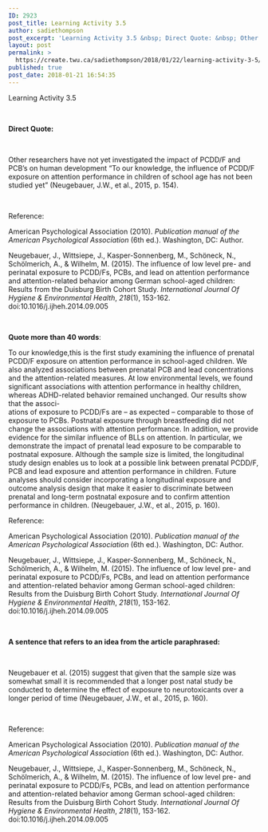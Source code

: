 ```yaml
---
ID: 2923
post_title: Learning Activity 3.5
author: sadiethompson
post_excerpt: 'Learning Activity 3.5 &nbsp; Direct Quote: &nbsp; Other researchers have not yet investigated the impact of PCDD/F and PCB&rsquo;s on human development &ldquo;To our knowledge, the influence of PCDD/F exposure on attention performance in children of school age has not been studied yet&rdquo; (Neugebauer, J.W., et al., 2015, p. 154). &nbsp; Reference: American Psychological Association &hellip; <p><a href="https://create.twu.ca/sadiethompson/2018/01/22/learning-activity-3-5/">Continue reading<span> "Learning Activity 3.5"</span></a></p>'
layout: post
permalink: >
  https://create.twu.ca/sadiethompson/2018/01/22/learning-activity-3-5/
published: true
post_date: 2018-01-21 16:54:35
---
```

<p><span style="font-weight: 400">Learning Activity 3.5</span></p>
<p>&nbsp;</p>
<p><b>Direct Quote:</b></p>
<p>&nbsp;</p>
<p><span style="font-weight: 400">Other researchers have not yet investigated the impact of PCDD/F and PCB’s on human development “To our knowledge, the influence of PCDD/F exposure on attention performance in children of school age has not been studied yet” (Neugebauer, J.W., et al., 2015, p. 154).</span></p>
<p>&nbsp;</p>
<p><span style="font-weight: 400">Reference:</span></p>
<p><span style="font-weight: 400">American Psychological Association (2010). </span><i><span style="font-weight: 400">Publication manual of the American Psychological Association</span></i><span style="font-weight: 400"> (6th ed.). Washington, DC: Author.</span></p>
<p><span style="font-weight: 400">Neugebauer, J., Wittsiepe, J., Kasper-Sonnenberg, M., Schöneck, N., Schölmerich, A., &amp; Wilhelm, M. (2015). The influence of low level pre- and perinatal exposure to PCDD/Fs, PCBs, and lead on attention performance and attention-related behavior among German school-aged children: Results from the Duisburg Birth Cohort Study. </span><i><span style="font-weight: 400">International Journal Of Hygiene &amp; Environmental Health</span></i><span style="font-weight: 400">, </span><i><span style="font-weight: 400">218</span></i><span style="font-weight: 400">(1), 153-162. doi:10.1016/j.ijheh.2014.09.005</span></p>
<p>&nbsp;</p>
<p><b>Quote more than 40 words</b><span style="font-weight: 400">:</span></p>
<p><span style="font-weight: 400">To our knowledge,this is the first study examining the influence of prenatal PCDD/F exposure on attention performance in school-aged children. We also analyzed associations between prenatal PCB and lead concentrations and the attention-related measures. At low environmental levels, we found significant associations with attention performance in healthy children, whereas ADHD-related behavior remained unchanged. Our results show that the associ-</span><span style="font-weight: 400"><br />
</span><span style="font-weight: 400">ations of exposure to PCDD/Fs are – as expected – comparable to those of exposure to PCBs. Postnatal exposure through breastfeeding did not change the associations with attention performance. In addition, we provide evidence for the similar influence of BLLs on attention. In particular, we demonstrate the impact of prenatal lead exposure to be comparable to postnatal exposure. Although the sample size is limited, the longitudinal study design enables us to look at a possible link between prenatal PCDD/F, PCB and lead exposure and attention performance in children. Future analyses should consider incorporating a longitudinal exposure and outcome analysis design that make it easier to discriminate between prenatal and long-term postnatal exposure and to confirm attention performance in children. </span><span style="font-weight: 400">(Neugebauer, J.W., et al., 2015, p. 160).</span></p>
<p><span style="font-weight: 400">Reference:</span></p>
<p><span style="font-weight: 400">American Psychological Association (2010). </span><i><span style="font-weight: 400">Publication manual of the American Psychological Association</span></i><span style="font-weight: 400"> (6th ed.). Washington, DC: Author.</span></p>
<p><span style="font-weight: 400">Neugebauer, J., Wittsiepe, J., Kasper-Sonnenberg, M., Schöneck, N., Schölmerich, A., &amp; Wilhelm, M. (2015). The influence of low level pre- and perinatal exposure to PCDD/Fs, PCBs, and lead on attention performance and attention-related behavior among German school-aged children: Results from the Duisburg Birth Cohort Study. </span><i><span style="font-weight: 400">International Journal Of Hygiene &amp; Environmental Health</span></i><span style="font-weight: 400">, </span><i><span style="font-weight: 400">218</span></i><span style="font-weight: 400">(1), 153-162. doi:10.1016/j.ijheh.2014.09.005</span></p>
<p>&nbsp;</p>
<p><b>A sentence that refers to an idea from the article paraphrased:</b></p>
<p>&nbsp;</p>
<p><span style="font-weight: 400">Neugebauer et al. (2015) suggest that given that the sample size was somewhat small it is recommended that a longer post natal study be conducted to determine the effect of exposure to neurotoxicants over a longer period of time (</span><span style="font-weight: 400">Neugebauer, J.W., et al., 2015, p. 160).</span></p>
<p>&nbsp;</p>
<p><span style="font-weight: 400">Reference:</span></p>
<p><span style="font-weight: 400">American Psychological Association (2010). </span><i><span style="font-weight: 400">Publication manual of the American Psychological Association</span></i><span style="font-weight: 400"> (6th ed.). Washington, DC: Author.</span></p>
<p><span style="font-weight: 400">Neugebauer, J., Wittsiepe, J., Kasper-Sonnenberg, M., Schöneck, N., Schölmerich, A., &amp; Wilhelm, M. (2015). The influence of low level pre- and perinatal exposure to PCDD/Fs, PCBs, and lead on attention performance and attention-related behavior among German school-aged children: Results from the Duisburg Birth Cohort Study. </span><i><span style="font-weight: 400">International Journal Of Hygiene &amp; Environmental Health</span></i><span style="font-weight: 400">, </span><i><span style="font-weight: 400">218</span></i><span style="font-weight: 400">(1), 153-162. doi:10.1016/j.ijheh.2014.09.005</span></p>